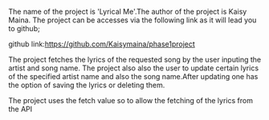 The name of the project is 'Lyrical Me'.The author of the project is Kaisy Maina.
The project can be accesses via the following link as it will lead you to github;

github link:https://github.com/Kaisymaina/phase1project

The project fetches the lyrics of the requested song by the user inputing the artist and song name.
The project also also the user to update certain lyrics of the specified artist name and also the song name.After updating one has the option of saving the lyrics or deleting them.

The project uses the fetch value so to allow the fetching of the lyrics from the API